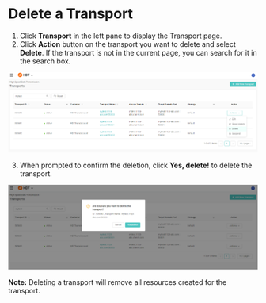 # Delete a Transport
1. Click **Transport** in the left pane to display the Transport page.
2. Click **Action** button on the transport you want to delete and select **Delete**. If the transport is not in the current page, you can search for it in the search box.

![null](</docs/resources/images/transports/delete-transport-1.png>)

3. When prompted to confirm the deletion, click **Yes, delete!** to delete the transport.

![null](</docs/resources/images/transports/delete-transport-2.png>)

**Note:** Deleting a transport will remove all resources created for the transport.
